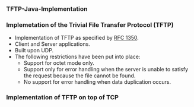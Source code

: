 ### TFTP-Java-Implementation

### Implemetation of the Trivial File Transfer Protocol (TFTP)
- Implementation of TFTP as specified by [RFC 1350](https://www.ietf.org/rfc/rfc1350.txt).
- Client and Server applications.
- Built upon UDP.
- The following restrictions have been put into place:
  - Support for octet mode only. 
  - Support only for error handling when the server is unable to satisfy the request because the file cannot be found.
  - No support for error handling when data duplication occurs. 

### Implementation of TFTP on top of TCP
